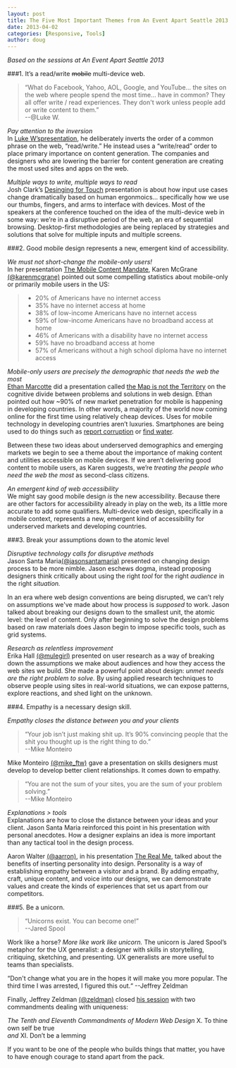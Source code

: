 ```yaml
---
layout: post
title: The Five Most Important Themes from An Event Apart Seattle 2013
date: 2013-04-02
categories: [Responsive, Tools]
author: doug
---
```

*Based on the sessions at An Event Apart Seattle 2013*  

<!-- more -->

###1. It’s a read/write <del>mobile</del> multi-device web.  

> “What do Facebook, Yahoo, AOL, Google, and YouTube… the sites on the web where people spend the most time… have in common? They all offer write / read experiences. They don't work unless people add or write content to them.”  
>--@Luke W. 

*Pay attention to the inversion*  
In [Luke W’spresentation](http://responsive.ly/2013/04/session-notes-for-luke-ws-its-a-read-write-web-mobile-web-at-an-event-apart-seattle/), he deliberately inverts the order of a common phrase on the web, “read/write.” He instead uses a “write/read” order to place primary importance on content generation. The companies and designers who are lowering the barrier for content generation are creating the most used sites and apps on the web. 

*Multiple ways to write, multiple ways to read*  
Josh Clark’s [Desinging for Touch](http://responsive.ly/2013/04/session-notes-for-josh-clarks-designing-for-touch-at-an-event-apart-seattle/) presentation is about how input use cases change dramatically based on human ergonmoics… specifically how we use our thumbs, fingers, and arms to interface with devices. Most of the speakers at the conference touched on the idea of the multi-device web in some way: we’re in a disruptive period of the web, an era of sequential browsing. Desktop-first methodologies are being replaced by strategies and solutions that solve for multiple inputs and multiple screens. 

###2. Good mobile design represents a new, emergent kind of accessibility.  

*We must not short-change the mobile-only users!*  
In her presentation [The Mobile Content Mandate](http://responsive.ly/2013/04/session-notes-for-karen_mcgranes_the_mobile_content_mandate/), Karen McGrane [(@karenmcgrane)](https://twitter.com/karenmcgrane) pointed out some compelling statistics about mobile-only or primarily mobile users in the US:  
>- 20% of Americans have no internet access  
>- 35% have no internet access at home  
>- 38% of low-income Americans have no internet access  
>- 59% of low-income Americans have no broadband access at home  
>- 46% of Americans with a disability have no internet access  
>- 59% have no broadband access at home  
>- 57% of Americans without a high school diploma have no internet  access  

*Mobile-only users are precisely the demographic that needs the web the most*  
[Ethan Marcotte](https://twitter.com/beep) did a presentation called [the Map is not the Territory](http://responsive.ly/2013/04/session-notes-for-ethan_marcottes_the_map_is_not_the_territory_at_an_event_apart_seattle/) on the cognitive divide between problems and solutions in web design. Ethan pointed out how ~90% of new market penetration for mobile is happening in developing countries. In other words, a majority of the world now coming online for the first time using relatively cheap devices. Uses for mobile technology in developing countries aren’t luxuries. Smartphones are being used to do things such as [report corruption](http://www.hatari.co.ke/) or [find water](http://mmaji.wordpress.com/). 

Between these two ideas about underserved demographics and emerging markets we begin to see a theme about the importance of making content and utilities accessible on mobile devices. If we aren’t delivering good content to mobile users, as Karen suggests, we’re *treating the people who need the web the most* as second-class citizens. 

*An emergent kind of web accessibility*  
We might say good mobile design *is* the new accessibility. Because there are other factors for accessibility already in play on the web, its a little more accurate to add some qualifiers. Multi-device web design, specifically in a mobile context, represents a new, emergent kind of accessibility for underserved markets and developing countries. 

###3. Break your assumptions down to the atomic level  

*Disruptive technology calls for disruptive methods*  
Jason Santa Maria[(@jasonsantamaria)](https://twitter.com/jasonsantamaria) presented on changing design process to be more nimble. Jason eschews dogma, instead proposing designers think critically about using the right *tool* for the right *audience* in the right *situation.* 

In an era where web design conventions are being disrupted, we can’t rely on assumptions we've made about how process is *supposed* to work. Jason talked about breaking our designs down to the smallest unit, the atomic level: the level of content. Only after beginning to solve the design problems based on raw materials does Jason begin to impose specific tools, such as grid systems. 

*Research as relentless improvement*  
Erika Hall [(@mulegirl)](http://responsive.ly/2013/04/session-notes-for_erika_halls_just_enough_research/) presented on user research as a way of breaking down the assumptions we make about audiences and how they access the web sites we build. She made a powerful point about design: *unmet needs are the right problem to solve.* By using applied research techniques to observe people using sites in real-world situations, we can expose patterns, explore reactions, and shed light on the unknown. 

###4. Empathy is a necessary design skill.  

*Empathy closes the distance between you and your clients*  
>  “Your job isn’t just making shit up. It’s 90% convincing people that the shit you thought up is the right thing to do.”   
>  --Mike Monteiro  

Mike Monteiro [(@mike_ftw)](https://twitter.com/mike_ftw) gave a presentation on skills designers must develop to develop better client relationships. It comes down to empathy.  

> “You are not the sum of your sites, you are the sum of your problem solving.”   
> --Mike Monteiro  

*Explanations > tools*  
Explanations are how to close the distance between your ideas and your client. Jason Santa Maria reinforced this point in his presentation with personal anecdotes. How a designer explains an idea is more important than any tactical tool in the design process.

Aaron Walter [(@aarron)](https://twitter.com/aarron), in his presentation [The Real Me](http://responsive.ly/2013/04/session-notes-for_aaron_walters_the_real_me/), talked about the benefits of inserting personality into design. Personality is a way of establishing empathy between a visitor and a brand. By adding empathy, craft, unique content, and voice into our designs, we can demonstrate values and create the kinds of experiences that set us apart from our competitors.  

###5. Be a unicorn.  
> “Unicorns exist. You can become one!”  
> --Jared Spool  

Work like a horse? *More like work like unicorn.* The unicorn is Jared Spool’s metaphor for the UX generalist: a designer with skills in storytelling, critiquing, sketching, and presenting.  UX generalists are more useful to teams than specialists.

“Don't change what you are in the hopes it will make you more popular. The third time I was arrested, I figured this out.“ --Jeffrey Zeldman

Finally, Jeffrey Zeldman [(@zeldman)](https://twitter.com/zeldman) closed [his session](http://responsive.ly/2013/04/session-notes-for-zeldmans-ten-commandments-of-web-design/) with two commandments dealing with uniqueness:

*The Tenth and Eleventh Commandments of Modern Web Design*
X. To thine own self be true  
*and*
XI. Don’t be a lemming

If you want to be one of the people who builds things that matter, you have to have enough courage to stand apart from the pack.